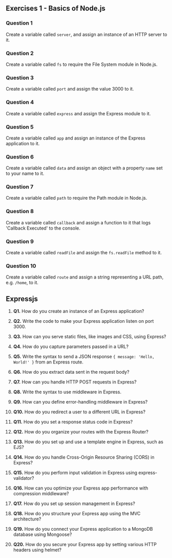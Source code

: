 ## Exercises 1 - Basics of Node.js

### Question 1
Create a variable called `server`, and assign an instance of an HTTP server to it.


### Question 2
Create a variable called `fs` to require the File System module in Node.js.


### Question 3
Create a variable called `port` and assign the value 3000 to it.


### Question 4
Create a variable called `express` and assign the Express module to it.


### Question 5
Create a variable called `app` and assign an instance of the Express application to it.


### Question 6
Create a variable called `data` and assign an object with a property `name` set to your name to it.


### Question 7
Create a variable called `path` to require the Path module in Node.js.


### Question 8
Create a variable called `callback` and assign a function to it that logs 'Callback Executed' to the console.


### Question 9
Create a variable called `readFile` and assign the `fs.readFile` method to it.


### Question 10
Create a variable called `route` and assign a string representing a URL path, e.g. `/home`, to it.


## Expressjs

1. **Q1.** How do you create an instance of an Express application?

2. **Q2.** Write the code to make your Express application listen on port 3000.

3. **Q3.** How can you serve static files, like images and CSS, using Express?

4. **Q4.** How do you capture parameters passed in a URL?

5. **Q5.** Write the syntax to send a JSON response `{ message: 'Hello, World!' }` from an Express route.

6. **Q6.** How do you extract data sent in the request body?

7. **Q7.** How can you handle HTTP POST requests in Express?

8. **Q8.** Write the syntax to use middleware in Express.

9. **Q9.** How can you define error-handling middleware in Express?

10. **Q10.** How do you redirect a user to a different URL in Express?

11. **Q11.** How do you set a response status code in Express?

12. **Q12.** How do you organize your routes with the Express Router?

13. **Q13.** How do you set up and use a template engine in Express, such as EJS?

14. **Q14.** How do you handle Cross-Origin Resource Sharing (CORS) in Express?

15. **Q15.** How do you perform input validation in Express using express-validator?

16. **Q16.** How can you optimize your Express app performance with compression middleware?

17. **Q17.** How do you set up session management in Express?

18. **Q18.** How do you structure your Express app using the MVC architecture?

19. **Q19.** How do you connect your Express application to a MongoDB database using Mongoose?

20. **Q20.** How do you secure your Express app by setting various HTTP headers using helmet?